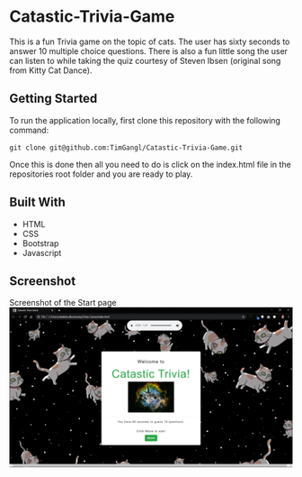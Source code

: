 # Catastic-Trivia-Game
This is a fun Trivia game on the topic of cats. The user has sixty seconds to answer 10 multiple choice questions. There is also a fun little song the user can listen to while taking the quiz courtesy of Steven Ibsen (original song from Kitty Cat Dance). 

## Getting Started
To run the application locally, first clone this repository with the following command:

```
git clone git@github.com:TimGangl/Catastic-Trivia-Game.git
```
Once this is done then all you need to do is click on the index.html file in the repositories root folder and you are ready to play.

## Built With
* HTML
* CSS
* Bootstrap 
* Javascript

## Screenshot
Screenshot of the Start page
<br>
![Catastic-Trivia](cat.png)


